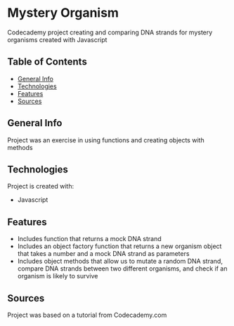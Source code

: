 # Mystery Organism
Codecademy project creating and comparing DNA strands for mystery organisms created with Javascript

## Table of Contents
- [General Info](https://github.com/tpham112/mysteryorganism##generalinfo)
- [Technologies](https://github.com/tpham112/mysteryorganism##technologies)
- [Features](https://github.com/tpham112/mysteryorganism##features)
- [Sources](https://github.com/tpham112/mysteryorganism##Sources)

## General Info
Project was an exercise in using functions and creating objects with methods

## Technologies
Project is created with:
- Javascript

## Features
- Includes function that returns a mock DNA strand 
- Includes an object factory function that returns a new organism object that takes a number and a mock DNA strand as parameters
- Includes object methods that allow us to mutate a random DNA strand, compare DNA strands between two different organisms, and check if an organism is likely to survive

## Sources
Project was based on a tutorial from Codecademy.com
